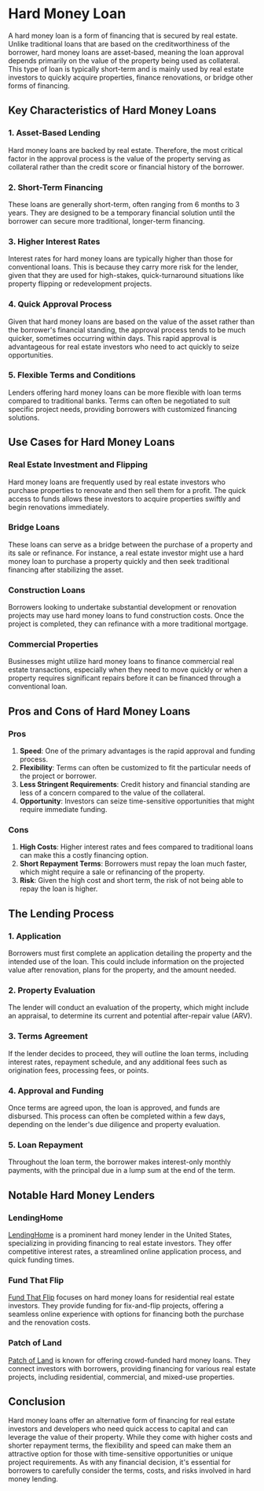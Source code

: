 # Hard Money Loan

A hard money loan is a form of financing that is secured by real estate. Unlike traditional loans that are based on the creditworthiness of the borrower, hard money loans are asset-based, meaning the loan approval depends primarily on the value of the property being used as collateral. This type of loan is typically short-term and is mainly used by real estate investors to quickly acquire properties, finance renovations, or bridge other forms of financing.

## Key Characteristics of Hard Money Loans

### 1. Asset-Based Lending
Hard money loans are backed by real estate. Therefore, the most critical factor in the approval process is the value of the property serving as collateral rather than the credit score or financial history of the borrower.

### 2. Short-Term Financing
These loans are generally short-term, often ranging from 6 months to 3 years. They are designed to be a temporary financial solution until the borrower can secure more traditional, longer-term financing.

### 3. Higher Interest Rates
Interest rates for hard money loans are typically higher than those for conventional loans. This is because they carry more risk for the lender, given that they are used for high-stakes, quick-turnaround situations like property flipping or redevelopment projects.

### 4. Quick Approval Process
Given that hard money loans are based on the value of the asset rather than the borrower's financial standing, the approval process tends to be much quicker, sometimes occurring within days. This rapid approval is advantageous for real estate investors who need to act quickly to seize opportunities.

### 5. Flexible Terms and Conditions
Lenders offering hard money loans can be more flexible with loan terms compared to traditional banks. Terms can often be negotiated to suit specific project needs, providing borrowers with customized financing solutions.

## Use Cases for Hard Money Loans

### Real Estate Investment and Flipping
Hard money loans are frequently used by real estate investors who purchase properties to renovate and then sell them for a profit. The quick access to funds allows these investors to acquire properties swiftly and begin renovations immediately.

### Bridge Loans
These loans can serve as a bridge between the purchase of a property and its sale or refinance. For instance, a real estate investor might use a hard money loan to purchase a property quickly and then seek traditional financing after stabilizing the asset.

### Construction Loans
Borrowers looking to undertake substantial development or renovation projects may use hard money loans to fund construction costs. Once the project is completed, they can refinance with a more traditional mortgage.

### Commercial Properties
Businesses might utilize hard money loans to finance commercial real estate transactions, especially when they need to move quickly or when a property requires significant repairs before it can be financed through a conventional loan.

## Pros and Cons of Hard Money Loans

### Pros

1. **Speed**: One of the primary advantages is the rapid approval and funding process.
2. **Flexibility**: Terms can often be customized to fit the particular needs of the project or borrower.
3. **Less Stringent Requirements**: Credit history and financial standing are less of a concern compared to the value of the collateral.
4. **Opportunity**: Investors can seize time-sensitive opportunities that might require immediate funding.

### Cons

1. **High Costs**: Higher interest rates and fees compared to traditional loans can make this a costly financing option.
2. **Short Repayment Terms**: Borrowers must repay the loan much faster, which might require a sale or refinancing of the property.
3. **Risk**: Given the high cost and short term, the risk of not being able to repay the loan is higher.

## The Lending Process

### 1. Application
Borrowers must first complete an application detailing the property and the intended use of the loan. This could include information on the projected value after renovation, plans for the property, and the amount needed.

### 2. Property Evaluation
The lender will conduct an evaluation of the property, which might include an appraisal, to determine its current and potential after-repair value (ARV).

### 3. Terms Agreement
If the lender decides to proceed, they will outline the loan terms, including interest rates, repayment schedule, and any additional fees such as origination fees, processing fees, or points.

### 4. Approval and Funding
Once terms are agreed upon, the loan is approved, and funds are disbursed. This process can often be completed within a few days, depending on the lender's due diligence and property evaluation.

### 5. Loan Repayment
Throughout the loan term, the borrower makes interest-only monthly payments, with the principal due in a lump sum at the end of the term.

## Notable Hard Money Lenders

### LendingHome
[LendingHome](https://www.lendinghome.com/) is a prominent hard money lender in the United States, specializing in providing financing to real estate investors. They offer competitive interest rates, a streamlined online application process, and quick funding times.

### Fund That Flip
[Fund That Flip](https://www.fundthatflip.com/) focuses on hard money loans for residential real estate investors. They provide funding for fix-and-flip projects, offering a seamless online experience with options for financing both the purchase and the renovation costs.

### Patch of Land
[Patch of Land](https://www.patchofland.com/) is known for offering crowd-funded hard money loans. They connect investors with borrowers, providing financing for various real estate projects, including residential, commercial, and mixed-use properties.

## Conclusion

Hard money loans offer an alternative form of financing for real estate investors and developers who need quick access to capital and can leverage the value of their property. While they come with higher costs and shorter repayment terms, the flexibility and speed can make them an attractive option for those with time-sensitive opportunities or unique project requirements. As with any financial decision, it's essential for borrowers to carefully consider the terms, costs, and risks involved in hard money lending.